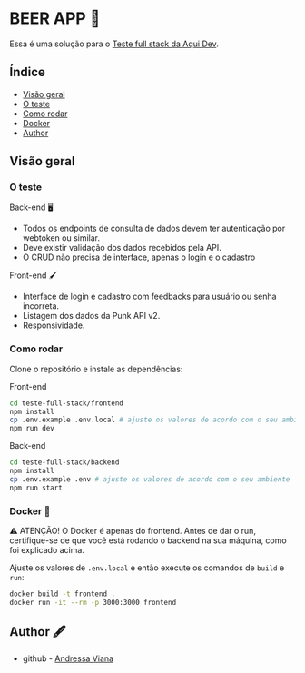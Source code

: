 # BEER APP 🍻

Essa é uma solução para o  [Teste full stack da Aqui Dev](https://github.com/AquiDev-com/teste-full-stack).

## Índice

- [Visão geral](#visão-geral)
- [O teste](#o-teste)
- [Como rodar](#como-rodar)
- [Docker](#docker)
- [Author](#author)

## Visão geral

### O teste

Back-end 🖥️

- Todos os endpoints de consulta de dados devem ter autenticação por webtoken ou similar.
- Deve existir validação dos dados recebidos pela API.
- O CRUD não precisa de interface, apenas o login e o cadastro

Front-end 🖌️

- Interface de login e cadastro com feedbacks para usuário ou senha incorreta.
- Listagem dos dados da Punk API v2.
- Responsividade.

### Como rodar

Clone o repositório e instale as dependências:

Front-end
```bash
cd teste-full-stack/frontend
npm install
cp .env.example .env.local # ajuste os valores de acordo com o seu ambiente
npm run dev
```

Back-end
```bash
cd teste-full-stack/backend
npm install
cp .env.example .env # ajuste os valores de acordo com o seu ambiente
npm run start
```

### Docker 🐋

⚠️ ATENÇÃO! O Docker é apenas do frontend. Antes de dar o run, certifique-se de que você está rodando o backend na sua máquina, como foi explicado acima.

Ajuste os valores de `.env.local` e então execute os comandos de `build` e `run`:

```bash
docker build -t frontend .
docker run -it --rm -p 3000:3000 frontend
```

## Author 🖋️

- github - [Andressa Viana](https://github.com/andressavianab)